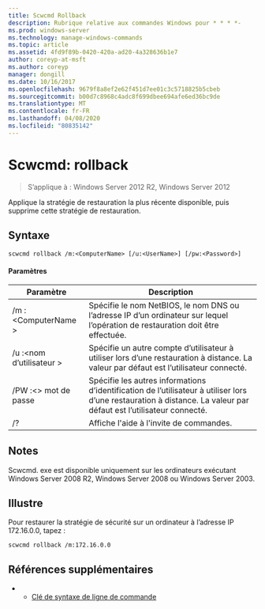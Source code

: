 ```yaml
---
title: Scwcmd Rollback
description: Rubrique relative aux commandes Windows pour * * * *-
ms.prod: windows-server
ms.technology: manage-windows-commands
ms.topic: article
ms.assetid: 4fd9f89b-0420-420a-ad20-4a328636b1e7
author: coreyp-at-msft
ms.author: coreyp
manager: dongill
ms.date: 10/16/2017
ms.openlocfilehash: 9679f8a8ef2e62f451d7ee01c3c5718825b5cbeb
ms.sourcegitcommit: b00d7c8968c4adc8f699dbee694afe6ed36bc9de
ms.translationtype: MT
ms.contentlocale: fr-FR
ms.lasthandoff: 04/08/2020
ms.locfileid: "80835142"
---
```

# <a name="scwcmd-rollback"></a>Scwcmd: rollback

> S’applique à : Windows Server 2012 R2, Windows Server 2012

Applique la stratégie de restauration la plus récente disponible, puis supprime cette stratégie de restauration.

## <a name="syntax"></a>Syntaxe

```
scwcmd rollback /m:<ComputerName> [/u:<UserName>] [/pw:<Password>]
```

#### <a name="parameters"></a>Paramètres

|Paramètre|Description|
|---------|-----------|
|/m :\<ComputerName >|Spécifie le nom NetBIOS, le nom DNS ou l’adresse IP d’un ordinateur sur lequel l’opération de restauration doit être effectuée.|
|/u :\<nom d’utilisateur >|Spécifie un autre compte d’utilisateur à utiliser lors d’une restauration à distance. La valeur par défaut est l’utilisateur connecté.|
|/PW :\<> mot de passe|Spécifie les autres informations d’identification de l’utilisateur à utiliser lors d’une restauration à distance. La valeur par défaut est l’utilisateur connecté.|
|/?|Affiche l'aide à l'invite de commandes.|

## <a name="remarks"></a>Notes

Scwcmd. exe est disponible uniquement sur les ordinateurs exécutant Windows Server 2008 R2, Windows Server 2008 ou Windows Server 2003.

## <a name="examples"></a><a name=BKMK_Examples></a>Illustre

Pour restaurer la stratégie de sécurité sur un ordinateur à l’adresse IP 172.16.0.0, tapez :
```
scwcmd rollback /m:172.16.0.0
```

## <a name="additional-references"></a>Références supplémentaires

-   - [Clé de syntaxe de ligne de commande](command-line-syntax-key.md)